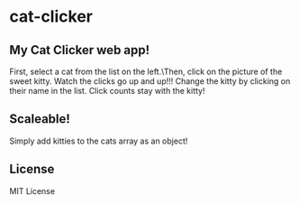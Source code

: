 # cat-clicker

## My Cat Clicker web app! 

First, select a cat from the list on the left.\Then, click on the picture of the sweet kitty.  Watch the clicks go up and up!!!  Change the kitty by clicking on their name in the list.  Click counts stay with the kitty!

## Scaleable!

Simply add kitties to the cats array as an object! 

## License

MIT License
